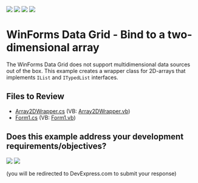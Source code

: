 <!-- default badges list -->
![](https://img.shields.io/endpoint?url=https://codecentral.devexpress.com/api/v1/VersionRange/128625819/24.2.1%2B)
[![](https://img.shields.io/badge/Open_in_DevExpress_Support_Center-FF7200?style=flat-square&logo=DevExpress&logoColor=white)](https://supportcenter.devexpress.com/ticket/details/E1075)
[![](https://img.shields.io/badge/📖_How_to_use_DevExpress_Examples-e9f6fc?style=flat-square)](https://docs.devexpress.com/GeneralInformation/403183)
[![](https://img.shields.io/badge/💬_Leave_Feedback-feecdd?style=flat-square)](#does-this-example-address-your-development-requirementsobjectives)
<!-- default badges end -->

# WinForms Data Grid - Bind to a two-dimensional array

The WinForms Data Grid does not support multidimensional data sources out of the box. This example creates a wrapper class for 2D-arrays that implements `IList` and `ITypedList` interfaces.


## Files to Review

* [Array2DWrapper.cs](./CS/WindowsApplication167/Array2DWrapper.cs) (VB: [Array2DWrapper.vb](./VB/WindowsApplication167/Array2DWrapper.vb))
* [Form1.cs](./CS/WindowsApplication167/Form1.cs) (VB: [Form1.vb](./VB/WindowsApplication167/Form1.vb))
<!-- feedback -->
## Does this example address your development requirements/objectives?

[<img src="https://www.devexpress.com/support/examples/i/yes-button.svg"/>](https://www.devexpress.com/support/examples/survey.xml?utm_source=github&utm_campaign=winforms-grid-bind-to-2d-array&~~~was_helpful=yes) [<img src="https://www.devexpress.com/support/examples/i/no-button.svg"/>](https://www.devexpress.com/support/examples/survey.xml?utm_source=github&utm_campaign=winforms-grid-bind-to-2d-array&~~~was_helpful=no)

(you will be redirected to DevExpress.com to submit your response)
<!-- feedback end -->
